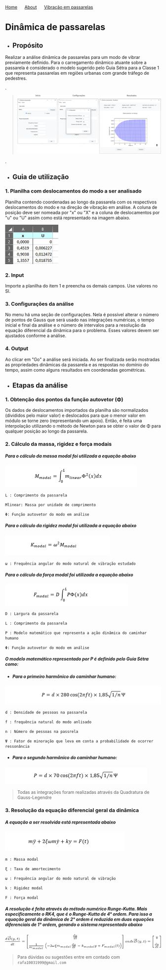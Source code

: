 [Home](./) &nbsp;&nbsp;&nbsp;&nbsp;  [About](./about.html) &nbsp;&nbsp;&nbsp;&nbsp; [Vibração em passarelas](./gallery.html)

# Dinâmica de passarelas 



- ## Propósito

Realizar a análise dinâmica de passarelas para um modo de vibrar previamente definido. Para o carregamento dinâmico atuante   sobre a passarela é considerado o modelo sugerido pelo Guia Sétra para a Classe 1 que representa passarelas em regiões  urbanas com grande tráfego de pedestres.

.

>![](assets/interface.png)

.

- ## Guia de utilização

### 1. Planilha com deslocamentos do modo a ser analisado

Planilha contendo coordenadas ao longo da passarela com os respectivos deslocamentos do modo e na direção de vibração em análise. A coluna de posição deve ser nomeada por "x" ou "X" e a coluna de deslocamentos por "u" ou "U" assim como está representado na imagem abaixo.

![](assets/exemplo-planilha.PNG)

### 2. Input

Importe a planilha do item 1 e preencha os demais campos. Use valores no SI.

### 3. Configurações da análise

No menu há uma seção de configurações. Nela é possível alterar o número de pontos de Gauss que será usado nas integrações numéricas, o tempo inicial e final da análise e o número de intervalos para a resolução da equação diferencial da dinâmica para o problema. Esses valores devem ser ajustados conforme a análise.

### 4. Output

Ao clicar em "Go" a análise será iniciada. Ao ser finalizada serão mostradas as propriedades dinâmicas da passarela e as respostas no domínio do tempo, assim como alguns resultados em coordenadas geométricas.



- ## Etapas da análise

### 1. Obtenção dos pontos da função autovetor (Φ)

Os dados de deslocamentos importados da planilha são normalizados (divididos pelo maior valor) e deslocados para que o menor valor em módulo se torne zero (representando um apoio). Então, é feita uma interpolação utilizando o método de Newton para se obter o valor de Φ para qualquer posição ao longo da passarela.

### 2. Cálculo da massa, rigidez e força modais

##### Para o cálculo da massa modal foi utilizada a equação abaixo

![](assets/massaModal.PNG)

`L : Comprimento da passarela`

`Mlinear: Massa por unidade de comprimento`

`Φ: Função autovetor do modo em análise`

##### Para o cálculo da rigidez modal foi utilizada a equação abaixo

![](assets/rigidezModal.PNG)

`ω : Frequência angular do modo natural de vibração estudado`

##### Para o cálculo da força modal foi utilizada a equação abaixo

![](assets/forçaModal.PNG)

`D : Largura da passarela`

`L : Comprimento da passarela`

`P : Modelo matemático que representa a ação dinâmica do caminhar humano`

`Φ: Função autovetor do modo em análise`

##### O modelo matemático representado por P é definido pelo Guia Sétra como:

- ##### Para o primeiro harmônico do caminhar humano:

![](assets/harmonico1.PNG)

`d : Densidade de pessoas na passarela`

`f : frequência natural do modo anlisado`

`n : Número de pessoas na passrela`

`Ψ : Fator de minoração que leva em conta a probabilidade de ocorrer ressonância`


- ##### Para o segundo harmônico do caminhar humano:

![](assets/harmonico2.PNG)

>Todas as integrações foram realizadas através da Quadratura de Gauss-Legendre

### 3. Resolução da equação diferencial geral da dinâmica

##### A equação a ser resolvida está representada abaixo

![](assets/eqGeralDinamica.PNG)

`m : Massa modal`

`ξ : Taxa de amortecimento`

`ω : Frequência angular do modo natural de vibração`

`k : Rigidez modal`

`F : Força modal`

##### A resolução é feita através do método numérico Runge-Kutta. Mais especificamente o RK4, que é o Runge-Kutta de 4° ordem. Para isso a equação geral da dinâmica de 2° ordem é reduzida em duas equações diferenciais de 1° ordem, gerando o sistema representado abaixo

![](assets/eqGeralDinamica-sistema.PNG)

> Para dúvidas ou sugestões entre em contado com `rafa10031999@gmail.com`
